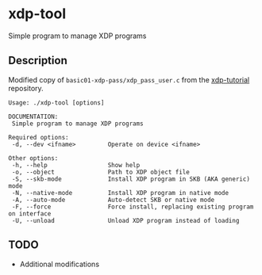 # xdp-tool
Simple program to manage XDP programs 

## Description
Modified copy of `basic01-xdp-pass/xdp_pass_user.c` from the [xdp-tutorial](https://github.com/xdp-project/xdp-tutorial) repository. 

```
Usage: ./xdp-tool [options]

DOCUMENTATION:
 Simple program to manage XDP programs

Required options:
 -d, --dev <ifname>         Operate on device <ifname>

Other options:
 -h, --help                 Show help
 -o, --object               Path to XDP object file
 -S, --skb-mode             Install XDP program in SKB (AKA generic) mode
 -N, --native-mode          Install XDP program in native mode
 -A, --auto-mode            Auto-detect SKB or native mode
 -F, --force                Force install, replacing existing program on interface
 -U, --unload               Unload XDP program instead of loading
```

## TODO 
- Additional modifications

